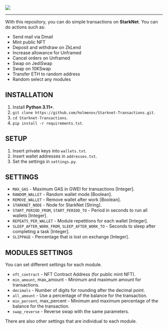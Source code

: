 ![](https://www.starknet.io/assets/sn_logo_banner.png)

---

With this repository, you can do simple transactions on **StarkNet**. You can do actions such as:

- Send mail via Dmail
- Mint public NFT
- Deposit and withdraw on ZkLend
- Increase allowance for Unframed
- Cancel orders on Unframed
- Swap on JediSwap
- Swap on 10KSwap
- Transfer ETH to random address
- Random select any modules

## INSTALLATION

1. Install **Python 3.11+**.
2. `git clone https://github.com/holmenov/Starknet-Transactions.git`.
3. `cd Starknet-Transactions`.
4. `pip install -r requirements.txt`.

## SETUP

1. Insert private keys into `wallets.txt`.
2. Insert wallet addresses in `addresses.txt`.
3. Set the settings in `settings.py`.

## SETTINGS

- `MAX_GAS` - Maximum GAS in GWEI for transactions [Integer].
- `RANDOM_WALLET` - Random wallet mode [Boolean].
- `REMOVE_WALLET` - Remove wallet after work [Boolean].
- `STARKNET_NODE` - Node for StarkNet [String].
- `START_PERIOD_FROM`, `START_PERIOD_TO` - Period in seconds to run all wallets [Integer].
- `REPEATS_PER_WALLET` - Module repetitions for each wallet [Integer].
- `SLEEP_AFTER_WORK_FROM`, `SLEEP_AFTER_WORK_TO` - Seconds to sleep after completing a task [Integer].
- `SLIPPAGE` - Percentage that is lost on exchange [Integer].

## MODULES SETTINGS

You can set different settings for each module.

- `nft_contract` - NFT Contract Address (for public mint NFT).
- `min_amount`, max_amount - Minimum and maximum amount for transactions.
- `decimals` - Number of digits for rounding after the decimal point.
- `all_amount` - Use a percentage of the balance for the transaction.
- `min_percent`, max_percent - Minimum and maximum percentage of the balance for the transaction.
- `swap_reverse` - Reverse swap with the same parameters.

There are also other settings that are individual to each module.